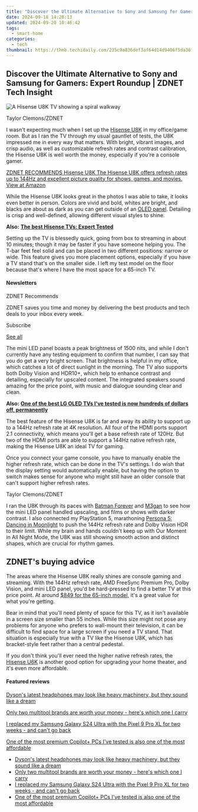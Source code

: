 ```yaml
---
title: "Discover the Ultimate Alternative to Sony and Samsung for Gamers: Expert Roundup | ZDNET Tech Insight"
date: 2024-09-18 14:28:13
updated: 2024-09-20 10:46:42
tags:
  - smart-home
categories:
  - tech
thumbnail: https://thmb.techidaily.com/235c9a836def3af64d14d9406f5da36fac525d1a6b5286ab03fa2d909747fb1b.jpg
---
```


## Discover the Ultimate Alternative to Sony and Samsung for Gamers: Expert Roundup | ZDNET Tech Insight

![A Hisense U8K TV showing a spiral walkway](https://www.zdnet.com/a/img/resize/a03d452c713c1f28d14bca8e46b9bfa7a817ed99/2023/10/09/cc686f42-eeb8-47cb-a478-a009201fab4a/img-7128.jpg?auto=webp&width=1280)

Taylor Clemons/ZDNET

I wasn't expecting much when I set up the [Hisense U8K](https://buy.geni.us/Proxy.ashx?TSID=368250&GR%5FURL=https%3A%2F%2Fwww.amazon.com%2FHisense-55-Inch-Mini-LED-Google-55U8K%2Fdp%2FB0C73H8PVT%3Ftag%3Dzd-buy-button-20%26ascsubtag%3D%5F%5FCOM%5FCLICK%5FID%5F%5F%7C469f4d7f-e576-446d-939f-20fbb8bc21a9%7Cdtp&dtb=1) in my office/game room. But as I ran the TV through my usual gauntlet of tests, the U8K impressed me in every way that matters. With bright, vibrant images, and crisp audio, as well as customizable refresh rates and contrast calibration, the Hisense U8K is well worth the money, especially if you're a console gamer.

[ZDNET RECOMMENDS Hisense U8K The Hisense U8K offers refresh rates up to 144Hz and excellent picture quality for shows, games, and movies. View at Amazon](https://buy.geni.us/Proxy.ashx?TSID=368250&GR%5FURL=https%3A%2F%2Fwww.amazon.com%2FHisense-55-Inch-Mini-LED-Google-55U8K%2Fdp%2FB0C73H8PVT%3Ftag%3Dzd-buy-button-20%26ascsubtag%3D%5F%5FCOM%5FCLICK%5FID%5F%5F%7C469f4d7f-e576-446d-939f-20fbb8bc21a9%7Cdtp&dtb=1)

While the Hisense U8K looks great in the photos I was able to take, it looks even better in person. Colors are vivid and bold, whites are bright, and blacks are about as dark as you can get outside of an [OLED panel](https://www.zdnet.com/home-and-office/home-entertainment/best-oled-tv/). Detailing is crisp and well-defined, allowing different visual styles to shine.

**Also:** [**The best Hisense TVs: Expert Tested**](https://www.zdnet.com/home-and-office/home-entertainment/best-hisense-tv/)

Setting up the TV is blessedly quick, going from box to streaming in about 10 minutes; though it may be faster if you have someone helping you. The T-bar feet feel solid and can be placed in two different positions: narrow or wide. This feature gives you more placement options, especially if you have a TV stand that's on the smaller side. I left my test model on the floor because that's where I have the most space for a 65-inch TV.

#### Newsletters

ZDNET Recommends

ZDNET saves you time and money by delivering the best products and tech deals to your inbox every week.

 Subscribe

[See all](https://www.zdnet.com/newsletters/)

The mini LED panel boasts a peak brightness of 1500 nits, and while I don't currently have any testing equipment to confirm that number, I can say that you do get a very bright screen. That brightness is helpful in my office, which catches a lot of direct sunlight in the morning. The TV also supports both Dolby Vision and HDR10+, which help to enhance contrast and detailing, especially for upscaled content. The integrated speakers sound amazing for the price point, with music and dialogue sounding clear and clean. 

**Also:** [**One of the best LG OLED TVs I've tested is now hundreds of dollars off, permanently**](https://www.zdnet.com/home-and-office/home-entertainment/one-of-the-best-lg-oled-tvs-ive-tested-is-now-hundreds-of-dollars-off-permanently/)

The best feature of the Hisense U8K is far and away its ability to support up to a 144Hz refresh rate at 4K resolution. All four of the HDMI ports support 2.1 connectivity, which means you'll get a base refresh rate of 120Hz. But two of the HDMI ports are able to support a 144Hz native refresh rate, making the Hisense U8K an ideal TV for gaming. 

Once you connect your game console, you have to manually enable the higher refresh rate, which can be done in the TV's settings. I do wish that the display setting would automatically enable, but having the option to switch makes sense for anyone who might still have an older console that can't support higher refresh rates.

Taylor Clemons/ZDNET

I ran the U8K through its paces with [Batman Forever](https://buy.geni.us/Proxy.ashx?TSID=368250&GR%5FURL=https%3A%2F%2Fwww.amazon.com%2FBatman-Forever-Val-Kilmer%2Fdp%2FB000GT5YWO%3Ftag%3Dzd-buy-button-20%26ascsubtag%3D%5F%5FCOM%5FCLICK%5FID%5F%5F%7C469f4d7f-e576-446d-939f-20fbb8bc21a9%7Cdtp&dtb=1) and [M3gan](https://buy.geni.us/Proxy.ashx?TSID=368250&GR%5FURL=https%3A%2F%2Fwww.amazon.com%2FM3GAN-Allison-Williams%2Fdp%2FB0B73CL8ZP%3Ftag%3Dzd-buy-button-20%26ascsubtag%3D%5F%5FCOM%5FCLICK%5FID%5F%5F%7C469f4d7f-e576-446d-939f-20fbb8bc21a9%7Cdtp&dtb=1) to see how the mini LED panel handled upscaling, and films or shows with darker contrast. I also connected my PlayStation 5, marathoning [Persona 5: Dancing in Moonlight](https://store.playstation.com/en-us/product/UP2611-CUSA12380%5F00-PERSONA5DUS00000) to push the 144Hz refresh rate and Dolby Vision HDR to their limit. While my brain and hands couldn't keep up with Our Moment in All Night Mode, the U8K was still showing smooth action and distinct shapes, which are crucial for rhythm games.

## ZDNET's buying advice

The areas where the Hisense U8K really shines are console gaming and streaming. With the 144Hz refresh rate, AMD FreeSync Premium Pro, Dolby Vision, and mini LED panel, you'd be hard-pressed to find a better TV at this price point. At around [$849 for the 65-inch model](https://buy.geni.us/Proxy.ashx?TSID=368250&GR%5FURL=https%3A%2F%2Fwww.amazon.com%2FHisense-Class-Mini-LED-Google-55U8K%2Fdp%2FB0C73JDM1X%3Ftag%3Dzd-buy-button-20%26ascsubtag%3D%5F%5FCOM%5FCLICK%5FID%5F%5F%7C469f4d7f-e576-446d-939f-20fbb8bc21a9%7Cdtp&dtb=1), it's a great value for what you're getting.

Bear in mind that you'll need plenty of space for this TV, as it isn't available in a screen size smaller than 55 inches. While this size might not pose any problems for anyone who prefers to wall-mount their television, it can be difficult to find space for a large screen if you need a TV stand. That situation is especially true with a TV like the Hisense U8K, which has bracket-style feet rather than a central pedestal. 

If you don't think you'll ever need the higher native refresh rates, the [Hisense U6K](https://www.zdnet.com/home-and-office/home-entertainment/this-65-inch-hisense-tv-i-tested-is-a-steal-at-250-off-during-labor-day/) is another good option for upgrading your home theater, and it's even more affordable.

#### Featured reviews

[Dyson's latest headphones may look like heavy machinery, but they sound like a dream](https://www.zdnet.com/article/i-tested-dysons-500-flagship-headphones-and-theyre-more-competitive-than-expected/ "Dyson's latest headphones may look like heavy machinery, but they sound like a dream")

[Only two multitool brands are worth your money - here's which one I carry](https://www.zdnet.com/article/only-two-multitool-brands-are-worth-your-money-heres-which-one-i-carry/ "Only two multitool brands are worth your money - here's which one I carry")

[I replaced my Samsung Galaxy S24 Ultra with the Pixel 9 Pro XL for two weeks - and can't go back](https://www.zdnet.com/article/i-replaced-my-samsung-galaxy-s24-ultra-with-the-pixel-9-pro-xl-for-two-weeks-and-cant-go-back/ "I replaced my Samsung Galaxy S24 Ultra with the Pixel 9 Pro XL for two weeks - and can't go back")

[One of the most premium Copilot+ PCs I've tested is also one of the most affordable](https://www.zdnet.com/article/one-of-the-most-premium-copilot-pcs-ive-tested-is-also-one-of-the-most-affordable/ "One of the most premium Copilot+ PCs I've tested is also one of the most affordable")

* [Dyson's latest headphones may look like heavy machinery, but they sound like a dream](https://www.zdnet.com/article/i-tested-dysons-500-flagship-headphones-and-theyre-more-competitive-than-expected/ "Dyson's latest headphones may look like heavy machinery, but they sound like a dream")
* [Only two multitool brands are worth your money - here's which one I carry](https://www.zdnet.com/article/only-two-multitool-brands-are-worth-your-money-heres-which-one-i-carry/ "Only two multitool brands are worth your money - here's which one I carry")
* [I replaced my Samsung Galaxy S24 Ultra with the Pixel 9 Pro XL for two weeks - and can't go back](https://www.zdnet.com/article/i-replaced-my-samsung-galaxy-s24-ultra-with-the-pixel-9-pro-xl-for-two-weeks-and-cant-go-back/ "I replaced my Samsung Galaxy S24 Ultra with the Pixel 9 Pro XL for two weeks - and can't go back")
* [One of the most premium Copilot+ PCs I've tested is also one of the most affordable](https://www.zdnet.com/article/one-of-the-most-premium-copilot-pcs-ive-tested-is-also-one-of-the-most-affordable/ "One of the most premium Copilot+ PCs I've tested is also one of the most affordable")

<ins class="adsbygoogle"
     style="display:block"
     data-ad-format="autorelaxed"
     data-ad-client="ca-pub-7571918770474297"
     data-ad-slot="1223367746"></ins>



<ins class="adsbygoogle"
     style="display:block"
     data-ad-client="ca-pub-7571918770474297"
     data-ad-slot="8358498916"
     data-ad-format="auto"
     data-full-width-responsive="true"></ins>

